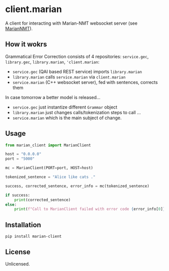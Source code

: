 # client.marian

A client for interacting with Marian-NMT websocket server (see [MarianNMT](https://marian-nmt.github.io/)).

## How it wokrs

Grammatical Error Correction consists of 4 repositories: `service.gec`, `library.gec`, `library.marian`, `'client.marian`:

- `service.gec` (QAI based REST service) imports `library.marian`
- `library.marian` calls `service.marian` via `client.marian`
- `service.marian` (C++ websocket server), fed with sentences, corrects them

In case tomorrow a better model is released...

- `service.gec` just instantize different `Grammar` object
- `library.marian` just changes calls/tokenization steps to call ...
- `service.marian` which is the main subject of change.

## Usage

```python
from marian_client import MarianClient

host = "0.0.0.0" 
port = "5000"

mc = MarianClient(PORT=port, HOST=host)

tokenized_sentence = "Alice like cats ."

success, corrected_sentence, error_info = mc(tokenized_sentence)

if success:
    print(corrected_sentence)
else:
    print(f"Call to MarianClient failed with error code {error_info[0]} and message {error_info[1]}")

```

## Installation

`pip install marian-client`

## License

Unlicensed.
